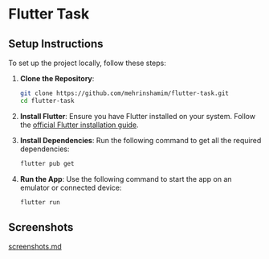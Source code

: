 # Flutter Task

## Setup Instructions

To set up the project locally, follow these steps:

1. **Clone the Repository**:
   ```bash
   git clone https://github.com/mehrinshamim/flutter-task.git
   cd flutter-task
   ```

2. **Install Flutter**:
   Ensure you have Flutter installed on your system. Follow the [official Flutter installation guide](https://flutter.dev/docs/get-started/install).

3. **Install Dependencies**:
   Run the following command to get all the required dependencies:
   ```bash
   flutter pub get
   ```

4. **Run the App**:
   Use the following command to start the app on an emulator or connected device:
   ```bash
   flutter run
   ```

## Screenshots
 [screenshots.md](screenshots.md) 


